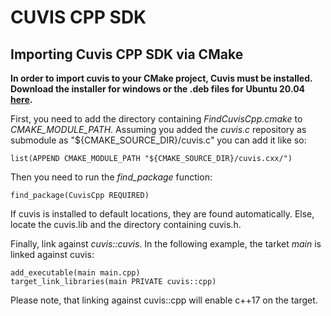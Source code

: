 # CUVIS CPP SDK

## Importing Cuvis CPP SDK via CMake 

__In order to import cuvis to your CMake project, Cuvis must be installed. Download the installer for windows or the .deb files for Ubuntu 20.04 [here](https://cloud.cubert-gmbh.de/index.php/s/kKVtx0x2fmYqVgx).__

First, you need to add the directory containing *FindCuvisCpp.cmake* to *CMAKE_MODULE_PATH*. Assuming you added the *cuvis.c* repository as submodule as "${CMAKE_SOURCE_DIR}/cuvis.c" you can add it like so:
```
list(APPEND CMAKE_MODULE_PATH "${CMAKE_SOURCE_DIR}/cuvis.cxx/")
```

Then you need to run the *find_package* function:
```
find_package(CuvisCpp REQUIRED)
```

If cuvis is installed to default locations, they are found automatically. Else, locate the cuvis.lib and the directory containing cuvis.h.

Finally, link against *cuvis::cuvis*. In the following example, the tarket *main* is linked against cuvis:
```
add_executable(main main.cpp)
target_link_libraries(main PRIVATE cuvis::cpp)
```

Please note, that linking against cuvis::cpp will enable c++17 on the target. 
